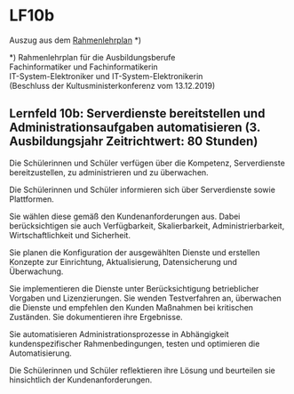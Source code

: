 <!--LF10RLP-->
# LF10b
Auszug aus dem [Rahmenlehrplan](https://www.kmk.org/fileadmin/Dateien/pdf/Bildung/BeruflicheBildung/rlp/Fachinformatiker_19-12-13_EL.pdf) *)

*) Rahmenlehrplan für die Ausbildungsberufe  
Fachinformatiker und Fachinformatikerin  
IT-System-Elektroniker und IT-System-Elektronikerin  
(Beschluss der Kultusministerkonferenz vom 13.12.2019) 

## Lernfeld 10b: Serverdienste bereitstellen und Administrationsaufgaben automatisieren (3. Ausbildungsjahr Zeitrichtwert: 80 Stunden)

Die Schülerinnen und Schüler verfügen über die Kompetenz, Serverdienste bereitzustellen, zu administrieren und zu überwachen. 
 
Die Schülerinnen und Schüler informieren sich über Serverdienste sowie Plattformen. 
 
Sie wählen diese gemäß den Kundenanforderungen aus. Dabei berücksichtigen sie auch Verfügbarkeit, Skalierbarkeit, Administrierbarkeit, Wirtschaftlichkeit und Sicherheit. 
 
Sie planen die Konfiguration der ausgewählten Dienste und erstellen Konzepte zur Einrichtung, Aktualisierung, Datensicherung und Überwachung.  
 
Sie implementieren die Dienste unter Berücksichtigung betrieblicher Vorgaben und Lizenzierungen. Sie wenden Testverfahren an, überwachen die Dienste und empfehlen den Kunden Maßnahmen bei kritischen Zuständen. Sie dokumentieren ihre Ergebnisse. 
 
Sie automatisieren Administrationsprozesse in Abhängigkeit kundenspezifischer Rahmenbedingungen, testen und optimieren die Automatisierung. 
 
Die Schülerinnen und Schüler reflektieren ihre Lösung und beurteilen sie hinsichtlich der 
Kundenanforderungen.
<!--LF10RLP-->